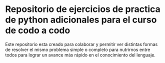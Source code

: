 # Repositorio de ejercicios de practica de python adicionales para el curso de codo a codo
Este repositorio esta creado para colaborar y permitir ver distintas formas de resolver el mismo problema simple o completo para nutrirnos entre todos para lograr un avance más rápido en el conocimiento del lenguaje.
